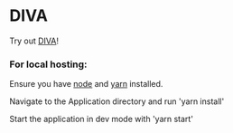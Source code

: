 # DIVA

Try out [DIVA](https://ryansisco.github.io/DIVA/ "Data Interactive Visualization Application")!



### For local hosting:

Ensure you have [node](https://nodejs.org/en/) and [yarn](https://yarnpkg.com/en/) installed.

Navigate to the Application directory and run 'yarn install'

Start the application in dev mode with 'yarn start'
